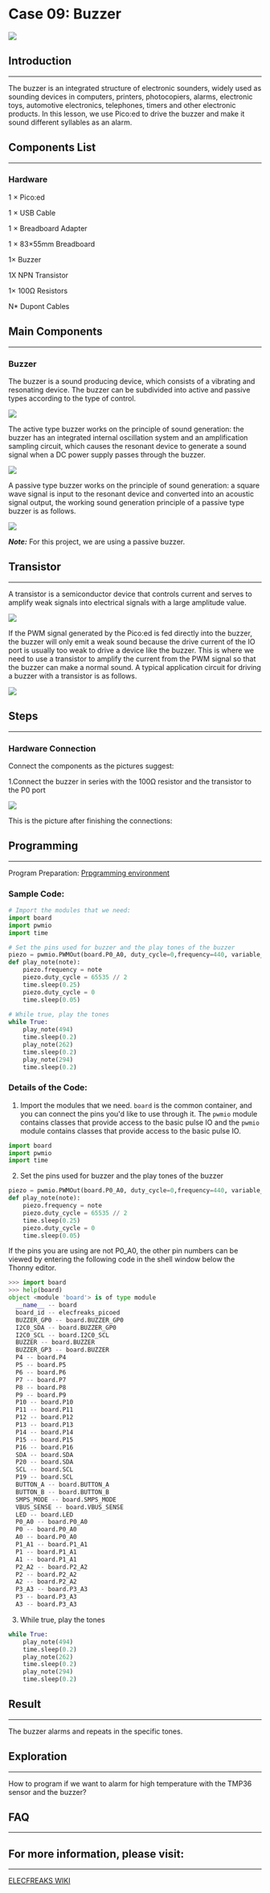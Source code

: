 # Case 09: Buzzer

![](./images/picoed-starterkit-case09-1.png)

## Introduction
---
The buzzer is an integrated structure of electronic sounders, widely used as sounding devices in computers, printers, photocopiers, alarms, electronic toys, automotive electronics, telephones, timers and other electronic products. In this lesson, we use Pico:ed to drive the buzzer and make it sound different syllables as an alarm.

## Components List
---
### Hardware

1 × Pico:ed

1 × USB Cable

1 × Breadboard Adapter 

1 × 83×55mm Breadboard

1× Buzzer

1X NPN Transistor

1× 100Ω Resistors

N* Dupont Cables

## Main Components
---
### Buzzer

The buzzer is a sound producing device, which consists of a vibrating and resonating device. The buzzer can be subdivided into active and passive types according to the type of control.

![](./images/picoed-starterkit-case09-2.png)

The active type buzzer works on the principle of sound generation: the buzzer has an integrated internal oscillation system and an amplification sampling circuit, which causes the resonant device to generate a sound signal when a DC power supply passes through the buzzer.

![](./images/picoed-starterkit-case09-3.png)

A passive type buzzer works on the principle of sound generation: a square wave signal is input to the resonant device and converted into an acoustic signal output, the working sound generation principle of a passive type buzzer is as follows.

![](./images/picoed-starterkit-case09-4.png)

***Note:*** For this project, we are using a passive buzzer.

## Transistor
---
A transistor is a semiconductor device that controls current and serves to amplify weak signals into electrical signals with a large amplitude value.

![](./images/picoed-starterkit-case09-5.png)

If the PWM signal generated by the Pico:ed is fed directly into the buzzer, the buzzer will only emit a weak sound because the drive current of the IO port is usually too weak to drive a device like the buzzer.  This is where we need to use a transistor to amplify the current from the PWM signal so that the buzzer can make a normal sound. A typical application circuit for driving a buzzer with a transistor is as follows.

![](./images/picoed-starterkit-case09-6.png)

## Steps
---
### Hardware Connection

Connect the components as the pictures suggest: 

1.Connect the buzzer in series with the 100Ω resistor and the transistor to the P0 port

![](./images/picoed-starterkit-case09-7.png)

This is the picture after finishing the connections: 

## Programming
---
Program Preparation: [Prpgramming environment](https://www.yuque.com/elecfreaks-learn/picoed/er7nuh)

### Sample Code:

```python
# Import the modules that we need: 
import board
import pwmio
import time

# Set the pins used for buzzer and the play tones of the buzzer
piezo = pwmio.PWMOut(board.P0_A0, duty_cycle=0,frequency=440, variable_frequency=True)
def play_note(note):
    piezo.frequency = note
    piezo.duty_cycle = 65535 // 2
    time.sleep(0.25)
    piezo.duty_cycle = 0
    time.sleep(0.05)
    
# While true, play the tones
while True:
    play_note(494)
    time.sleep(0.2)
    play_note(262)
    time.sleep(0.2)
    play_note(294)
    time.sleep(0.2)
```
### Details of the Code:

1. Import the modules that we need. `board` is the common container, and you can connect the pins you'd like to use through it. The `pwmio` module contains classes that provide access to the basic pulse IO and the `pwmio` module contains classes that provide access to the basic pulse IO. 
```python
import board
import pwmio
import time
```

2. Set the pins used for buzzer and the play tones of the buzzer
```python
piezo = pwmio.PWMOut(board.P0_A0, duty_cycle=0,frequency=440, variable_frequency=True)
def play_note(note):
    piezo.frequency = note
    piezo.duty_cycle = 65535 // 2
    time.sleep(0.25)
    piezo.duty_cycle = 0
    time.sleep(0.05)
```
If the pins you are using are not P0_A0, the other pin numbers can be viewed by entering the following code in the shell window below the Thonny editor.
```python
>>> import board
>>> help(board)
object <module 'board'> is of type module
  __name__ -- board
  board_id -- elecfreaks_picoed
  BUZZER_GP0 -- board.BUZZER_GP0
  I2C0_SDA -- board.BUZZER_GP0
  I2C0_SCL -- board.I2C0_SCL
  BUZZER -- board.BUZZER
  BUZZER_GP3 -- board.BUZZER
  P4 -- board.P4
  P5 -- board.P5
  P6 -- board.P6
  P7 -- board.P7
  P8 -- board.P8
  P9 -- board.P9
  P10 -- board.P10
  P11 -- board.P11
  P12 -- board.P12
  P13 -- board.P13
  P14 -- board.P14
  P15 -- board.P15
  P16 -- board.P16
  SDA -- board.SDA
  P20 -- board.SDA
  SCL -- board.SCL
  P19 -- board.SCL
  BUTTON_A -- board.BUTTON_A
  BUTTON_B -- board.BUTTON_B
  SMPS_MODE -- board.SMPS_MODE
  VBUS_SENSE -- board.VBUS_SENSE
  LED -- board.LED
  P0_A0 -- board.P0_A0
  P0 -- board.P0_A0
  A0 -- board.P0_A0
  P1_A1 -- board.P1_A1
  P1 -- board.P1_A1
  A1 -- board.P1_A1
  P2_A2 -- board.P2_A2
  P2 -- board.P2_A2
  A2 -- board.P2_A2
  P3_A3 -- board.P3_A3
  P3 -- board.P3_A3
  A3 -- board.P3_A3
```

3. While true, play the tones
```python
while True:
    play_note(494)
    time.sleep(0.2)
    play_note(262)
    time.sleep(0.2)
    play_note(294)
    time.sleep(0.2)
```
## Result
---
The buzzer alarms and repeats in the specific tones. 

## Exploration
---
How to program if we want to alarm for high temperature with the TMP36 sensor and the buzzer? 

## FAQ
---
## For more information, please visit: 
---
[ELECFREAKS WIKI](https://www.elecfreaks.com/learn-en/)
